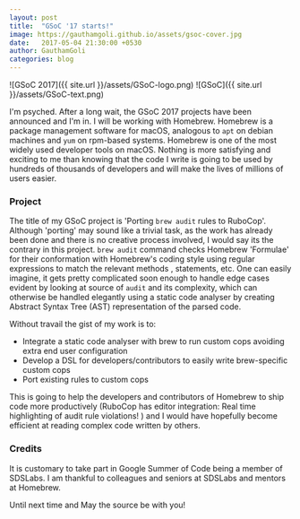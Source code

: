 ```yaml
---
layout: post
title:  "GSoC '17 starts!"
image: https://gauthamgoli.github.io/assets/gsoc-cover.jpg
date:   2017-05-04 21:30:00 +0530
author: GauthamGoli
categories: blog
---
```

![GSoC 2017]({{ site.url }}/assets/GSoC-logo.png)
![GSoC]({{ site.url }}/assets/GSoC-text.png)



I'm psyched. After a long wait, the GSoC 2017 projects have been announced and I'm in. I will be working with Homebrew.
Homebrew is a package management software for macOS, analogous to `apt` on debian machines and `yum` on rpm-based systems.
Homebrew is one of the most widely used developer tools on macOS. Nothing is more satisfying and exciting to me than knowing that the code I write is going to be used by hundreds of thousands of developers and will make the lives of millions of users easier.

### Project

The title of my GSoC project is 'Porting `brew audit` rules to RuboCop'. Although 'porting' may sound like a trivial task,
 as the work has already been done and there is no creative process involved, I would say its the contrary in this project. `brew audit`
 command checks Homebrew 'Formulae' for their conformation with Homebrew's coding style using regular expressions
 to match the relevant methods , statements, etc. One can easily imagine, it gets pretty complicated soon enough to handle edge cases evident
  by looking at source of `audit` and its complexity, which can
 otherwise be handled elegantly using a static code analyser by creating Abstract Syntax Tree (AST) representation of the parsed code.

 Without travail the gist of my work is to:
  - Integrate a static code analyser with brew to run custom cops avoiding extra end user configuration
  - Develop a DSL for developers/contributors to easily write brew-specific custom cops
  - Port existing rules to custom cops

This is going to help the developers and contributors of Homebrew to ship code more productively (RuboCop has editor integration: Real time highlighting of
audit rule violations! ) and I would have hopefully become efficient at reading complex code written by others.

### Credits

It is customary to take part in Google Summer of Code being a member of SDSLabs. I am thankful to colleagues and seniors at SDSLabs and mentors at Homebrew.

Until next time and May the source be with you!

